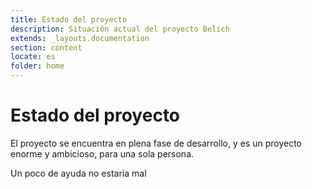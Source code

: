 ```yaml
---
title: Estado del proyecto
description: Situación actual del proyecto Belich
extends: _layouts.documentation
section: content
locate: es
folder: home
---
```


# Estado del proyecto

El proyecto se encuentra en plena fase de desarrollo, y es un proyecto enorme y ambicioso, para una sola persona.

<div class="alert info">Un poco de ayuda no estaría mal</div>

